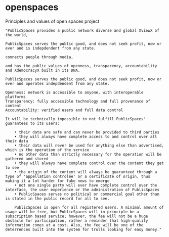 # openspaces
Principles and values of open spaces project

    "PublicSpaces provides a public network diverse and global XviewX of the world, 
    
    PublicSpaces serves the public good, and does not seek profit, now or ever and is indepdendent from any state. 
   
    connects people through media, 
    
    and has the public values of openness, transparency, accountability and XdemocracyX built in its DNA. 
    
    PublicSpaces serves the public good, and does not seek profit, now or ever and operates indepdendent from any state. 
    
    Openness: network is accessible to anyone, with interoperable platforms
    Transparency: fully accessible technology and full provenance of content
    Accountability: verified users and full data control
    
    It will be technically impossible to not fulfill PublicSpaces' guarantees to its users: 

    	• their data are safe and can never be provided to third parties
    	• they will always have complete access to and control over all their data
    	• their data will never be used for anything else than advertised, which is the operation of the service
    	• no other data than strictly necessary for the operation will be gathered and stored
    	• they will always have complete control over the content they get to see
    	• the origin of the content will always be guaranteed through a type of 'appellation controlée' or a certificate of origin, thus making it a lot harder for fake news to emerge
    	• not one single party will ever have complete control over the interface, the user experience or the administration of PublicSpaces
    	• PublicSpaces serves no political or commercial goal other than is stated in the public record for all to see.

        PublicSpaces is open for all registered users. A minimal amount of usage will be free, but PublicSpaces will in principle be a subscription based service; however, the fee will not be a huge obstacle for participation, rather a reminder that high-quality information comes at a cost. Also, the fee will be one of the deterrences built into the system for trolls looking for easy money."
